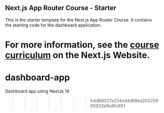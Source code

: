 ## Next.js App Router Course - Starter

This is the starter template for the Next.js App Router Course. It contains the starting code for the dashboard application.

# For more information, see the [course curriculum](https://nextjs.org/learn) on the Next.js Website.

# dashboard-app

Dashboard app using NextJs 14

> > > > > > > b4d68027a324eddd88ed20225965932bfbd9c851
